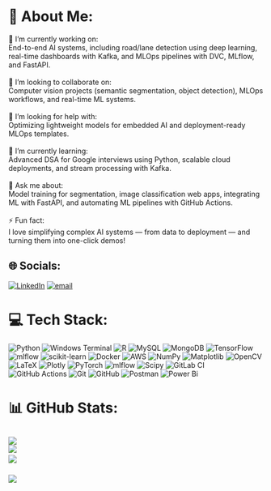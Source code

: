 # 💫 About Me:
🔭 I’m currently working on:<br>End-to-end AI systems, including road/lane detection using deep learning, real-time dashboards with Kafka, and MLOps pipelines with DVC, MLflow, and FastAPI.<br><br>👯 I’m looking to collaborate on:<br>Computer vision projects (semantic segmentation, object detection), MLOps workflows, and real-time ML systems.<br><br>🤝 I’m looking for help with:<br>Optimizing lightweight models for embedded AI and deployment-ready MLOps templates.<br><br>🌱 I’m currently learning:<br>Advanced DSA for Google interviews using Python, scalable cloud deployments, and stream processing with Kafka.<br><br>💬 Ask me about:<br>Model training for segmentation, image classification web apps, integrating ML with FastAPI, and automating ML pipelines with GitHub Actions.<br><br>⚡ Fun fact:<br>I love simplifying complex AI systems — from data to deployment — and turning them into one-click demos!
 
 
## 🌐 Socials:
[![LinkedIn](https://img.shields.io/badge/LinkedIn-%230077B5.svg?logo=linkedin&logoColor=white)](https://linkedin.com/in/aryansinghrawat) [![email](https://img.shields.io/badge/Email-D14836?logo=gmail&logoColor=white)](mailto:rawat.aryanx@gmail.com)
 
# 💻 Tech Stack:
![Python](https://img.shields.io/badge/python-3670A0?style=for-the-badge&logo=python&logoColor=ffdd54) ![Windows Terminal](https://img.shields.io/badge/Windows%20Terminal-%234D4D4D.svg?style=for-the-badge&logo=windows-terminal&logoColor=white) ![R](https://img.shields.io/badge/r-%23276DC3.svg?style=for-the-badge&logo=r&logoColor=white) ![MySQL](https://img.shields.io/badge/mysql-4479A1.svg?style=for-the-badge&logo=mysql&logoColor=white) ![MongoDB](https://img.shields.io/badge/MongoDB-%234ea94b.svg?style=for-the-badge&logo=mongodb&logoColor=white) ![TensorFlow](https://img.shields.io/badge/TensorFlow-%23FF6F00.svg?style=for-the-badge&logo=TensorFlow&logoColor=white) ![mlflow](https://img.shields.io/badge/mlflow-%23d9ead3.svg?style=for-the-badge&logo=numpy&logoColor=blue) ![scikit-learn](https://img.shields.io/badge/scikit--learn-%23F7931E.svg?style=for-the-badge&logo=scikit-learn&logoColor=white) ![Docker](https://img.shields.io/badge/docker-%230db7ed.svg?style=for-the-badge&logo=docker&logoColor=white) ![AWS](https://img.shields.io/badge/AWS-%23FF9900.svg?style=for-the-badge&logo=amazon-aws&logoColor=white) ![NumPy](https://img.shields.io/badge/numpy-%23013243.svg?style=for-the-badge&logo=numpy&logoColor=white) ![Matplotlib](https://img.shields.io/badge/Matplotlib-%23ffffff.svg?style=for-the-badge&logo=Matplotlib&logoColor=black) ![OpenCV](https://img.shields.io/badge/opencv-%23white.svg?style=for-the-badge&logo=opencv&logoColor=white) ![LaTeX](https://img.shields.io/badge/latex-%23008080.svg?style=for-the-badge&logo=latex&logoColor=white) ![Plotly](https://img.shields.io/badge/Plotly-%233F4F75.svg?style=for-the-badge&logo=plotly&logoColor=white) ![PyTorch](https://img.shields.io/badge/PyTorch-%23EE4C2C.svg?style=for-the-badge&logo=PyTorch&logoColor=white) ![mlflow](https://img.shields.io/badge/mlflow-%23d9ead3.svg?style=for-the-badge&logo=numpy&logoColor=blue) ![Scipy](https://img.shields.io/badge/SciPy-%230C55A5.svg?style=for-the-badge&logo=scipy&logoColor=%white) ![GitLab CI](https://img.shields.io/badge/gitlab%20CI-%23181717.svg?style=for-the-badge&logo=gitlab&logoColor=white) ![GitHub Actions](https://img.shields.io/badge/github%20actions-%232671E5.svg?style=for-the-badge&logo=githubactions&logoColor=white) ![Git](https://img.shields.io/badge/git-%23F05033.svg?style=for-the-badge&logo=git&logoColor=white) ![GitHub](https://img.shields.io/badge/github-%23121011.svg?style=for-the-badge&logo=github&logoColor=white) ![Postman](https://img.shields.io/badge/Postman-FF6C37?style=for-the-badge&logo=postman&logoColor=white) ![Power Bi](https://img.shields.io/badge/power_bi-F2C811?style=for-the-badge&logo=powerbi&logoColor=black)
# 📊 GitHub Stats:
![](https://github-readme-stats.vercel.app/api?username=rawat-aryan&theme=dark&hide_border=false&include_all_commits=true&count_private=true)<br/>
![](https://nirzak-streak-stats.vercel.app/?user=rawat-aryan&theme=dark&hide_border=false)<br/>
![](https://github-readme-stats.vercel.app/api/top-langs/?username=rawat-aryan&theme=dark&hide_border=false&include_all_commits=true&count_private=true&layout=compact)
 
---
[![](https://visitcount.itsvg.in/api?id=rawat-aryan&icon=1&color=4)](https://visitcount.itsvg.in)
 
<!-- Proudly created with GPRM ( https://gprm.itsvg.in ) -->
